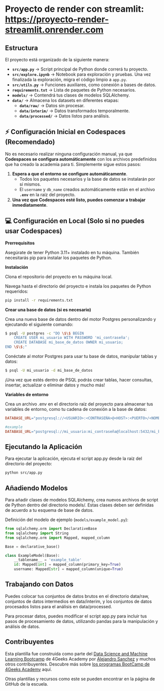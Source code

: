 # Proyecto de render con streamlit: https://proyecto-render-streamlit.onrender.com

## Estructura

El proyecto está organizado de la siguiente manera:

- **`src/app.py`** → Script principal de Python donde correrá tu proyecto.
- **`src/explore.ipynb`** → Notebook para exploración y pruebas. Una vez finalizada la exploración, migra el código limpio a `app.py`.
- **`src/utils.py`** → Funciones auxiliares, como conexión a bases de datos.
- **`requirements.txt`** → Lista de paquetes de Python necesarios.
- **`models/`** → Contendrá tus clases de modelos SQLAlchemy.
- **`data/`** → Almacena los datasets en diferentes etapas:
  - **`data/raw/`** → Datos sin procesar.
  - **`data/interim/`** → Datos transformados temporalmente.
  - **`data/processed/`** → Datos listos para análisis.


## ⚡ Configuración Inicial en Codespaces (Recomendado)

No es necesario realizar ninguna configuración manual, ya que **Codespaces se configura automáticamente** con los archivos predefinidos que ha creado la academia para ti. Simplemente sigue estos pasos:

1. **Espera a que el entorno se configure automáticamente**.
   - Todos los paquetes necesarios y la base de datos se instalarán por sí mismos.
   - El `username` y `db_name` creados automáticamente están en el archivo **`.env`** en la raíz del proyecto.
2. **Una vez que Codespaces esté listo, puedes comenzar a trabajar inmediatamente**.


## 💻 Configuración en Local (Solo si no puedes usar Codespaces)

**Prerrequisitos**

Asegúrate de tener Python 3.11+ instalado en tu máquina. También necesitarás pip para instalar los paquetes de Python.

**Instalación**

Clona el repositorio del proyecto en tu máquina local.

Navega hasta el directorio del proyecto e instala los paquetes de Python requeridos:

```bash
pip install -r requirements.txt
```

**Crear una base de datos (si es necesario)**

Crea una nueva base de datos dentro del motor Postgres personalizando y ejecutando el siguiente comando: 

```bash
$ psql -U postgres -c "DO \$\$ BEGIN 
    CREATE USER mi_usuario WITH PASSWORD 'mi_contraseña'; 
    CREATE DATABASE mi_base_de_datos OWNER mi_usuario; 
END \$\$;"
```
Conéctate al motor Postgres para usar tu base de datos, manipular tablas y datos: 

```bash
$ psql -U mi_usuario -d mi_base_de_datos
```

¡Una vez que estés dentro de PSQL podrás crear tablas, hacer consultas, insertar, actualizar o eliminar datos y mucho más!

**Variables de entorno**

Crea un archivo .env en el directorio raíz del proyecto para almacenar tus variables de entorno, como tu cadena de conexión a la base de datos:

```makefile
DATABASE_URL="postgresql://<USUARIO>:<CONTRASEÑA>@<HOST>:<PUERTO>/<NOMBRE_BD>"

#example
DATABASE_URL="postgresql://mi_usuario:mi_contraseña@localhost:5432/mi_base_de_datos"
```

## Ejecutando la Aplicación

Para ejecutar la aplicación, ejecuta el script app.py desde la raíz del directorio del proyecto:

```bash
python src/app.py
```

## Añadiendo Modelos

Para añadir clases de modelos SQLAlchemy, crea nuevos archivos de script de Python dentro del directorio models/. Estas clases deben ser definidas de acuerdo a tu esquema de base de datos.

Definición del modelo de ejemplo (`models/example_model.py`):

```py
from sqlalchemy.orm import DeclarativeBase
from sqlalchemy import String
from sqlalchemy.orm import Mapped, mapped_column

Base = declarative_base()

class ExampleModel(Base):
    __tablename__ = 'example_table'
    id: Mapped[int] = mapped_column(primary_key=True)
    username: Mapped[str] = mapped_column(unique=True)
```

## Trabajando con Datos

Puedes colocar tus conjuntos de datos brutos en el directorio data/raw, conjuntos de datos intermedios en data/interim, y los conjuntos de datos procesados listos para el análisis en data/processed.

Para procesar datos, puedes modificar el script app.py para incluir tus pasos de procesamiento de datos, utilizando pandas para la manipulación y análisis de datos.

## Contribuyentes

Esta plantilla fue construida como parte del [Data Science and Machine Learning Bootcamp](https://4geeksacademy.com/us/coding-bootcamps/datascience-machine-learning) de 4Geeks Academy por [Alejandro Sanchez](https://twitter.com/alesanchezr) y muchos otros contribuyentes. Descubre más sobre [los programas BootCamp de 4Geeks Academy](https://4geeksacademy.com/us/programs) aquí.

Otras plantillas y recursos como este se pueden encontrar en la página de GitHub de la escuela.
